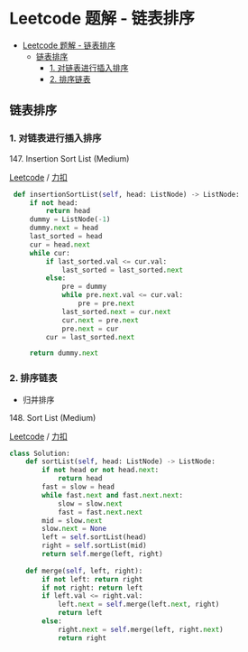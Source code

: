 # Leetcode 题解 - 链表排序
<!-- GFM-TOC -->
* [Leetcode 题解 - 链表排序](#leetcode-题解---链表排序)
    * [链表排序](#链表排序)
        * [1. 对链表进行插入排序](#1-对链表进行插入排序)
        * [2. 排序链表](#2-排序链表)
<!-- GFM-TOC -->

## 链表排序

### 1. 对链表进行插入排序

147\.  Insertion Sort List (Medium)

[Leetcode](https://leetcode.com/problems/insertion-sort-list/) / [力扣](https://leetcode-cn.com/problems/insertion-sort-list/)

```python
 def insertionSortList(self, head: ListNode) -> ListNode:
     if not head:
         return head
     dummy = ListNode(-1)
     dummy.next = head
     last_sorted = head
     cur = head.next
     while cur:
         if last_sorted.val <= cur.val:
             last_sorted = last_sorted.next
         else:
             pre = dummy
             while pre.next.val <= cur.val:
                 pre = pre.next
             last_sorted.next = cur.next
             cur.next = pre.next
             pre.next = cur
         cur = last_sorted.next

     return dummy.next
```

### 2. 排序链表

- 归并排序

148\.  Sort List (Medium)

[Leetcode](https://leetcode-cn.com/problems/sort-list/) / [力扣](https://leetcode-cn.com/problems/sort-list/)

```python
class Solution:
    def sortList(self, head: ListNode) -> ListNode:
        if not head or not head.next:
            return head
        fast = slow = head
        while fast.next and fast.next.next:
            slow = slow.next
            fast = fast.next.next
        mid = slow.next
        slow.next = None
        left = self.sortList(head)
        right = self.sortList(mid)
        return self.merge(left, right)
    
    def merge(self, left, right):
        if not left: return right
        if not right: return left
        if left.val <= right.val:
            left.next = self.merge(left.next, right)
            return left
        else:
            right.next = self.merge(left, right.next)
            return right
```
